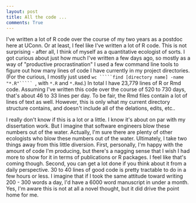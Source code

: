 ```yaml
---
layout: post
title: All the code ...
comments: True
---
```


I've written a lot of R code over the course of my two years as a postdoc here at UConn. Or at least, I feel like I've written a lot of R code. This is not surprising - after all, I think of myself as a quantitative ecologist of sorts. I got curious about just how much I've written a few days ago, so mostly as a way of "productive procrastination" I used a few command line tools to figure out how many lines of code I have currently in my project directories. (For the curious, I mostly just used `wc `````find [directory name] -name "*.R"````` `, with `*.R` and `*.Rmd`.) In total I have 23,779 lines of R or Rmd code. Assuming I've written this code over the course of 520 to 730 days, that's about 46 to 33 lines per day. To be fair, the Rmd files contain a lot of lines of text as well. However, this is only what my current directory structure contains, and doesn't include all of the delations, edits, etc.. 

I really don't know if this is a lot or a little. I know it's about on par with my dissertation work. But I imagine that software engineers blow these numbers out of the water. Actually, I'm sure there are plenty of other ecologists who blow these numbers out of the water. Ultimately, I take two things away from this little diversion. First, personally, I'm happy with the amount of code I'm producing, but there's a nagging sense that I wish I had more to show for it in terms of publications or R packages. I feel like that's coming though. Second, you can get a lot done if you think about it from a daily perspective. 30 to 40 lines of good code is pretty tractable to do in a few hours or less. I imagine that if I took the same attitude toward writing 200 - 300 words a day, I'd have a 6000 word manuscript in under a month. Yes, I'm aware this is not at all a novel thought, but it did drive the point home for me.
